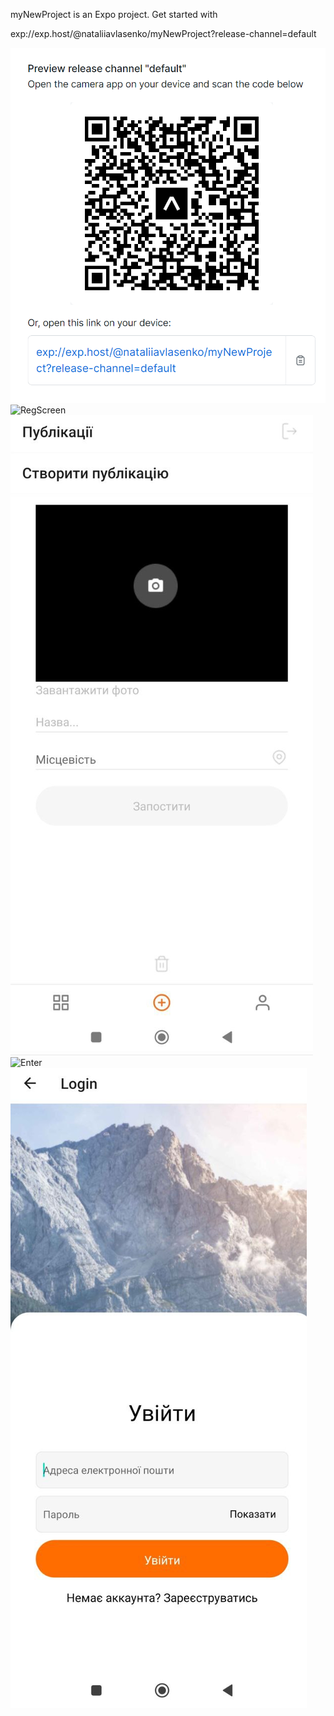 myNewProject is an Expo project. Get started with

exp://exp.host/@nataliiavlasenko/myNewProject?release-channel=default

![QR](<Точечный рисунок.bmp>)
![RegScreen](<photo_2023-06-15_15-28-27.jpg width="280"> )
![CreatePubl](<photo_2023-06-15_15-28-25.jpg>)
![Enter](<photo_2023-06-15_15-28-28.jpg>)
![LoginScr](<photo_2023-06-15_15-28-21.jpg>)



